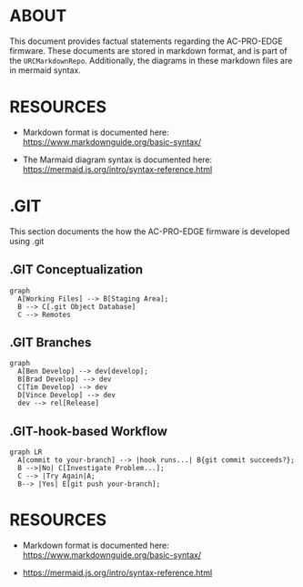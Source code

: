 # ABOUT 

This document provides factual statements regarding the AC-PRO-EDGE firmware. These documents are stored in markdown format, and is part of the `URCMarkdownRepo`. Additionally, the diagrams in these markdown files are in mermaid syntax.

# RESOURCES

* Markdown format is documented here: https://www.markdownguide.org/basic-syntax/

* The Marmaid diagram syntax is documented here: https://mermaid.js.org/intro/syntax-reference.html

# .GIT

This section documents the how the AC-PRO-EDGE firmware is developed using .git

## .GIT Conceptualization

``` mermaid
graph 
  A[Working Files] --> B[Staging Area];
  B --> C[.git Object Database]
  C --> Remotes
```

## .GIT Branches

``` mermaid
graph 
  A[Ben Develop] --> dev[develop];
  B[Brad Develop] --> dev
  C[Tim Develop] --> dev
  D[Vince Develop] --> dev
  dev --> rel[Release]
```


## .GIT-hook-based Workflow 

``` mermaid
graph LR
  A[commit to your-branch] --> |hook runs...| B{git commit succeeds?};
  B -->|No| C[Investigate Problem...];
  C --> |Try Again|A;
  B--> |Yes| E[git push your-branch];

```

# RESOURCES

* Markdown format is documented here: https://www.markdownguide.org/basic-syntax/

* https://mermaid.js.org/intro/syntax-reference.html